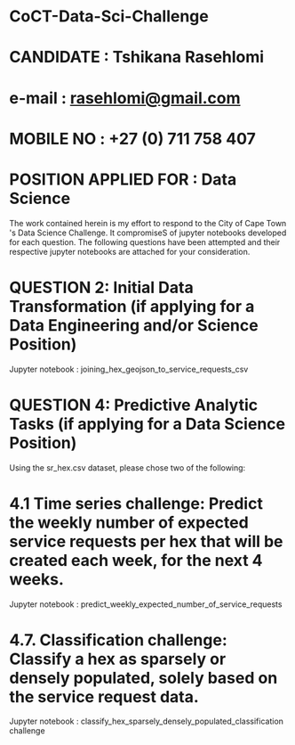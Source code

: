 # CoCT-Data-Sci-Challenge

# CANDIDATE   : Tshikana Rasehlomi
# e-mail      : rasehlomi@gmail.com
# MOBILE NO   : +27 (0) 711 758 407
# POSITION APPLIED FOR : Data Science

The work contained herein is my effort to respond to the City of Cape Town 's Data Science Challenge.
It compromiseS of jupyter notebooks developed for each question.
The following questions have been attempted and their respective jupyter notebooks are attached for your consideration.

# QUESTION 2: Initial Data Transformation (if applying for a Data Engineering and/or Science Position)

Jupyter notebook : joining_hex_geojson_to_service_requests_csv

# QUESTION 4: Predictive Analytic Tasks (if applying for a Data Science Position)
Using the sr_hex.csv dataset, please chose two of the following:

# 4.1	Time series challenge: Predict the weekly number of expected service requests per hex that will be created each week, for the next 4 weeks.

Jupyter notebook : predict_weekly_expected_number_of_service_requests

# 4.7.	Classification challenge: Classify a hex as sparsely or densely populated, solely based on the service request data. 

Jupyter notebook : classify_hex_sparsely_densely_populated_classification challenge


